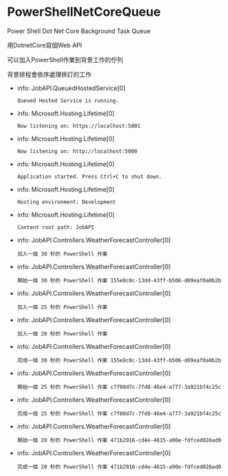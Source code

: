 # PowerShellNetCoreQueue
Power Shell Dot Net Core Background Task Queue

用DotnetCore寫個Web API

可以加入PowerShell作業到背景工作的佇列

背景排程會依序處理排訂的工作

- info: JobAPI.QueuedHostedService[0]

      Queued Hosted Service is running.

- info: Microsoft.Hosting.Lifetime[0]

      Now listening on: https://localhost:5001

- info: Microsoft.Hosting.Lifetime[0]

      Now listening on: http://localhost:5000

- info: Microsoft.Hosting.Lifetime[0]

      Application started. Press Ctrl+C to shut down.

- info: Microsoft.Hosting.Lifetime[0]

      Hosting environment: Development

- info: Microsoft.Hosting.Lifetime[0]

      Content root path: JobAPI

- info: JobAPI.Controllers.WeatherForecastController[0]

      加入一個 30 秒的 PowerShell 作業

- info: JobAPI.Controllers.WeatherForecastController[0]

      開始一個 30 秒的 PowerShell 作業 155e8c0c-13dd-43ff-b506-d09eaf0a0b2b

- info: JobAPI.Controllers.WeatherForecastController[0]

      加入一個 25 秒的 PowerShell 作業

- info: JobAPI.Controllers.WeatherForecastController[0]

      加入一個 20 秒的 PowerShell 作業

- info: JobAPI.Controllers.WeatherForecastController[0]

      完成一個 30 秒的 PowerShell 作業 155e8c0c-13dd-43ff-b506-d09eaf0a0b2b

- info: JobAPI.Controllers.WeatherForecastController[0]

      開始一個 25 秒的 PowerShell 作業 c7f00d7c-7fd8-46e4-a777-3a921bf4c25c

- info: JobAPI.Controllers.WeatherForecastController[0]

      完成一個 25 秒的 PowerShell 作業 c7f00d7c-7fd8-46e4-a777-3a921bf4c25c

- info: JobAPI.Controllers.WeatherForecastController[0]

      開始一個 20 秒的 PowerShell 作業 471b2916-cd4e-4615-a90e-fdfced026ad0

- info: JobAPI.Controllers.WeatherForecastController[0]

      完成一個 20 秒的 PowerShell 作業 471b2916-cd4e-4615-a90e-fdfced026ad0
